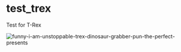 # test_trex
Test for T-Rex



![funny-i-am-unstoppable-trex-dinosaur-grabber-pun-the-perfect-presents](https://user-images.githubusercontent.com/75250665/205910381-ad01fc51-49f3-4f06-8e41-7c92644834f1.jpg)
